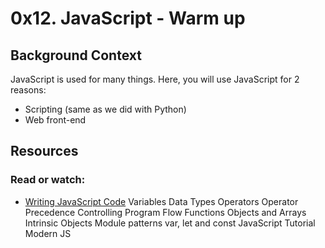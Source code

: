 # 0x12. JavaScript - Warm up

## Background Context

JavaScript is used for many things. Here, you will use JavaScript for 2 reasons:

- Scripting (same as we did with Python)
- Web front-end

## Resources

### Read or watch:

- [Writing JavaScript Code](https://developer.mozilla.org/en-US/docs/Learn_web_development/Getting_started/Your_first_website/Adding_interactivity)
  Variables
  Data Types
  Operators
  Operator Precedence
  Controlling Program Flow
  Functions
  Objects and Arrays
  Intrinsic Objects
  Module patterns
  var, let and const
  JavaScript Tutorial
  Modern JS
